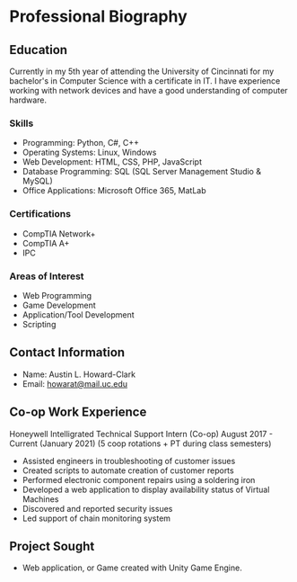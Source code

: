 # Professional Biography
## Education
Currently in my 5th year of attending the University of Cincinnati for my bachelor's in Computer Science with a certificate in IT. I have experience working with network devices and have a good understanding of computer hardware.
### Skills
* Programming: Python, C#, C++
* Operating Systems: Linux, Windows
* Web Development: HTML, CSS, PHP, JavaScript
* Database Programming: SQL (SQL Server Management Studio & MySQL)
* Office Applications: Microsoft Office 365, MatLab
### Certifications
* CompTIA Network+
* CompTIA A+
* IPC 
### Areas of Interest
* Web Programming
* Game Development
* Application/Tool Development
* Scripting

## Contact Information
* Name: Austin L. Howard-Clark
* Email: howarat@mail.uc.edu

## Co-op Work Experience
Honeywell Intelligrated Technical Support Intern (Co-op) August 2017 - Current (January 2021) (5 coop rotations + PT during class semesters)
* Assisted engineers in troubleshooting of customer issues
* Created scripts to automate creation of customer reports
* Performed electronic component repairs using a soldering iron
* Developed a web application to display availability status of Virtual Machines
* Discovered and reported security issues
* Led support of chain monitoring system 

## Project Sought
*  Web application, or Game created with Unity Game Engine.
